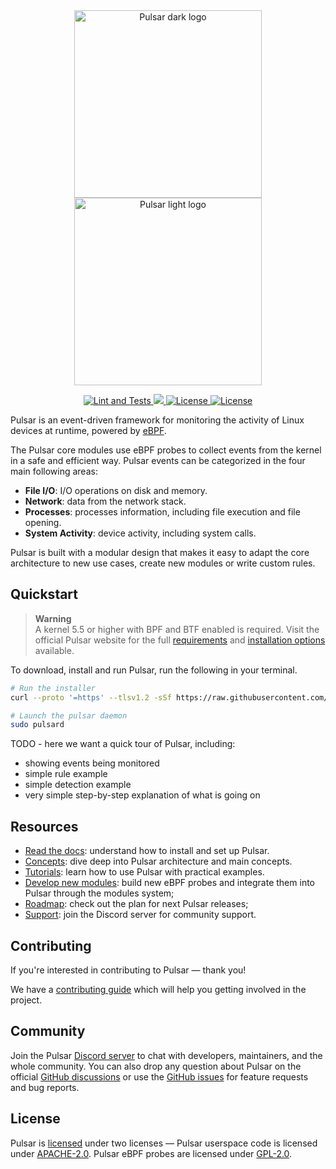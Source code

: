 <div align="center">
  <img width="300" src="res/pulsar-logo-black.png#gh-light-mode-only" alt="Pulsar dark logo">
  <img width="300" src="res/pulsar-logo-white.png#gh-dark-mode-only" alt="Pulsar light logo">

  <p>
    <a href="https://github.com/Exein-io/pulsar/actions/workflows/test.yml">
      <img src="https://github.com/Exein-io/pulsar/actions/workflows/test.yml/badge.svg?branch=main" alt="Lint and Tests">
    </a>
    <a href="https://discord.gg/ZrySDqhBtZ"><img src="https://img.shields.io/discord/986983233256321075?color=%2331c753&logo=discord">
    <a href="https://opensource.org/licenses/Apache-2.0">
      <img src="https://img.shields.io/badge/License-Apache_2.0-blue.svg" alt="License">
      <img src="https://img.shields.io/badge/License-GPL--2.0-blue.svg" alt="License">
    </a>
  </p>
</div>

Pulsar is an event-driven framework for monitoring the activity of Linux devices at runtime, powered by [eBPF](https://ebpf.io/). 

The Pulsar core modules use eBPF probes to collect events from the kernel in a safe and efficient way. Pulsar events can be categorized in the four main following areas:

- **File I/O**: I/O operations on disk and memory.
- **Network**: data from the network stack.
- **Processes**: processes information, including file execution and file opening.
- **System Activity**: device activity, including system calls.

Pulsar is built with a modular design that makes it easy to adapt the core architecture to new use cases, create new modules or write custom rules.

## Quickstart

> **Warning**  
> A kernel 5.5 or higher with BPF and BTF enabled is required. Visit the official Pulsar website for the full [requirements](https://pulsar.sh/docs/requirements) and [installation options](https://pulsar.sh/docs/installation) available.

To download, install and run Pulsar, run the following in your terminal.

```sh
# Run the installer
curl --proto '=https' --tlsv1.2 -sSf https://raw.githubusercontent.com/Exein-io/pulsar/main/pulsar-install.sh | sh

# Launch the pulsar daemon
sudo pulsard
```

TODO - here we want a quick tour of Pulsar, including:
- showing events being monitored
- simple rule example
- simple detection example
- very simple step-by-step explanation of what is going on

## Resources

- [Read the docs](https://pulsar.sh/docs): understand how to install and set up Pulsar.
- [Concepts](https://pulsar.sh/docs/concepts): dive deep into Pulsar architecture and main concepts.
- [Tutorials](https://pulsar.sh/docs/tutorial): learn how to use Pulsar with practical examples.
- [Develop new modules](https://github.com/Exein-io/pulsar/blob/main/bpf-common/ProbeTutorial.md): build new eBPF probes and integrate them into Pulsar through the modules system;
- [Roadmap](https://github.com/Exein-io/projects/6): check out the plan for next Pulsar releases;
- [Support](https://discord.gg/MQgaTPef7a): join the Discord server for community support.


## Contributing

If you're interested in contributing to Pulsar — thank you!

We have a [contributing guide](CONTRIBUTING.md) which will help you getting involved in the project.

## Community

Join the Pulsar [Discord server](https://discord.gg/MQgaTPef7a) to chat with developers, maintainers, and the whole community. You can also drop any question about Pulsar on the official [GitHub discussions](https://github.com/Exein-io/pulsar/discussions) or use the [GitHub issues](https://github.com/Exein-io/pulsar/issues) for feature requests and bug reports.

## License

Pulsar is [licensed](./LICENSE) under two licenses — Pulsar userspace code is licensed under [APACHE-2.0](./LICENSES/LICENSE-APACHE-2.0). Pulsar eBPF probes are licensed under [GPL-2.0](./LICENSES/LICENSE-GPL-2.0).
